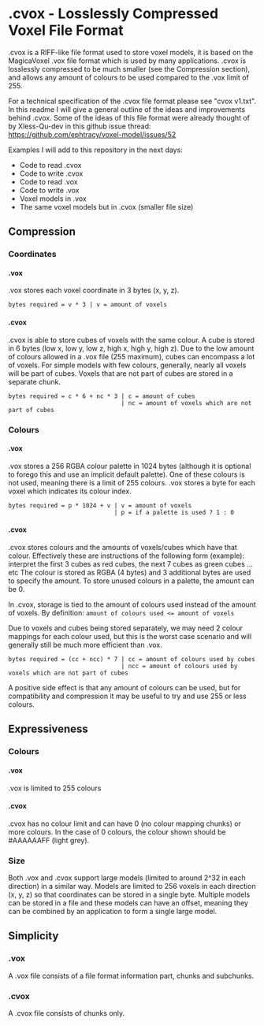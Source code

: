 # .cvox - Losslessly Compressed Voxel File Format

.cvox is a RIFF-like file format used to store voxel models, it is based on the MagicaVoxel .vox file format which is used by many applications.
.cvox is losslessly compressed to be much smaller (see the Compression section), and allows any amount of colours to be used compared to the .vox limit of 255.

For a technical specification of the .cvox file format please see "cvox v1.txt".
In this readme I will give a general outline of the ideas and improvements behind .cvox.
Some of the ideas of this file format were already thought of by Xless-Qu-dev in this github issue thread: https://github.com/ephtracy/voxel-model/issues/52

Examples I will add to this repository in the next days:
- Code to read .cvox
- Code to write .cvox
- Code to read .vox
- Code to write .vox
- Voxel models in .vox
- The same voxel models but in .cvox (smaller file size)

## Compression
### Coordinates
#### .vox
.vox stores each voxel coordinate in 3 bytes (x, y, z).
```
bytes required = v * 3 | v = amount of voxels
```
#### .cvox
.cvox is able to store cubes of voxels with the same colour.
A cube is stored in 6 bytes (low x, low y, low z, high x, high y, high z).
Due to the low amount of colours allowed in a .vox file (255 maximum), cubes can encompass a lot of voxels.
For simple models with few colours, generally, nearly all voxels will be part of cubes.
Voxels that are not part of cubes are stored in a separate chunk.
```
bytes required = c * 6 + nc * 3 | c = amount of cubes
                                | nc = amount of voxels which are not part of cubes
```

### Colours
#### .vox
.vox stores a 256 RGBA colour palette in 1024 bytes (although it is optional to forego this and use an implicit default palette).
One of these colours is not used, meaning there is a limit of 255 colours.
.vox stores a byte for each voxel which indicates its colour index.
```
bytes required = p * 1024 + v | v = amount of voxels
                              | p = if a palette is used ? 1 : 0
```
#### .cvox
.cvox stores colours and the amounts of voxels/cubes which have that colour.
Effectively these are instructions of the following form (example): interpret the first 3 cubes as red cubes, the next 7 cubes as green cubes ... etc
The colour is stored as RGBA (4 bytes) and 3 additional bytes are used to specify the amount.
To store unused colours in a palette, the amount can be 0.

In .cvox, storage is tied to the amount of colours used instead of the amount of voxels.
By definition: `amount of colours used <= amount of voxels`

Due to voxels and cubes being stored separately, we may need 2 colour mappings for each colour used, but this is the worst case scenario and will generally still be much more efficient than .vox.
```
bytes required = (cc + ncc) * 7 | cc = amount of colours used by cubes
                                | ncc = amount of colours used by voxels which are not part of cubes
```

A positive side effect is that any amount of colours can be used, but for compatibility and compression it may be useful to try and use 255 or less colours.

## Expressiveness
### Colours
#### .vox
.vox is limited to 255 colours

#### .cvox
.cvox has no colour limit and can have 0 (no colour mapping chunks) or more colours.
In the case of 0 colours, the colour shown should be #AAAAAAFF (light grey).

### Size
Both .vox and .cvox support large models (limited to around 2^32 in each direction) in a similar way.
Models are limited to 256 voxels in each direction (x, y, z) so that coordinates can be stored in a single byte.
Multiple models can be stored in a file and these models can have an offset, meaning they can be combined by an application to form a single large model.

## Simplicity
### .vox
A .vox file consists of a file format information part, chunks and subchunks.
### .cvox
A .cvox file consists of chunks only.
